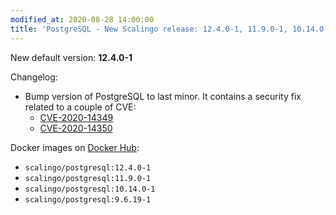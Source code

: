 ```yaml
---
modified_at: 2020-08-28 14:00:00
title: 'PostgreSQL - New Scalingo release: 12.4.0-1, 11.9.0-1, 10.14.0-1 and 9.6.19'
---
```


New default version: **12.4.0-1**

Changelog:
- Bump version of PostgreSQL to last minor. It contains a security fix related
  to a couple of CVE:
    - [CVE-2020-14349](https://nvd.nist.gov/vuln/detail/CVE-2020-14349)
    - [CVE-2020-14350](https://nvd.nist.gov/vuln/detail/CVE-2020-14350)

Docker images on [Docker Hub](https://hub.docker.com/r/scalingo/postgresql):

* `scalingo/postgresql:12.4.0-1`
* `scalingo/postgresql:11.9.0-1`
* `scalingo/postgresql:10.14.0-1`
* `scalingo/postgresql:9.6.19-1`
